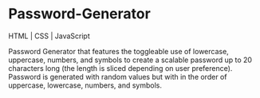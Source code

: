 # Password-Generator

HTML | CSS | JavaScript

Password Generator that features the toggleable use of lowercase, uppercase, numbers, and symbols to create a scalable password up to 20 characters long (the length is sliced depending on user preference). Password is generated with random values but with in the order of uppercase, lowercase, numbers, and symbols.
